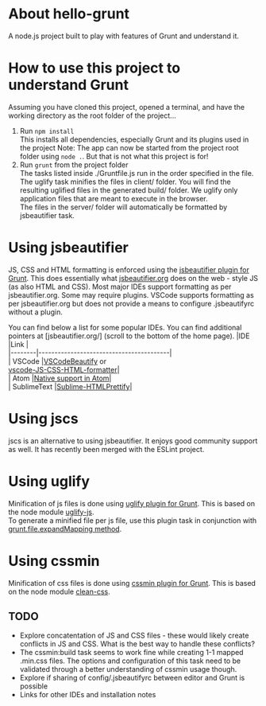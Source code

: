 # About hello-grunt
A node.js project built to play with features of Grunt and understand it.

# How to use this project to understand Grunt
Assuming you have cloned this project, opened a terminal, and have the working directory as the root folder of the project...

  1. Run `npm install`  
     This installs all dependencies, especially Grunt and its plugins used in the project
     Note: The app can now be started from the project root folder using `node .`. But that is not what this project is for!
  2. Run `grunt` from the project folder  
     The tasks listed inside ./Gruntfile.js run in the order specified in the file.  
     The uglify task minifies the files in client/ folder. You will find the resulting uglified files in the generated build/ folder. We uglify only application files that are meant to execute in the browser.  
     The files in the server/ folder will automatically be formatted by jsbeautifier task.

# Using jsbeautifier
JS, CSS and HTML formatting is enforced using the [jsbeautifier plugin for Grunt](https://github.com/vkadam/grunt-jsbeautifier/). This does essentially what [jsbeautifier.org](
[jsbeautifier.org](http://jsbeautifier.org/)) does on the web - style JS (as also HTML and CSS). Most major IDEs support formatting as per jsbeautifier.org. Some may require plugins. VSCode supports formatting as per jsbeautifier.org but does not provide a means to configure .jsbeautifyrc without a plugin.

You can find below a list for some popular IDEs. You can find additional pointers at [jsbeautifier.org/] (scroll to the bottom of the home page).
|IDE     |Link                                     |  
|--------|-----------------------------------------|  
| VSCode |[VSCodeBeautify](https://github.com/HookyQR/VSCodeBeautify) or <br/> [vscode-JS-CSS-HTML-formatter](https://marketplace.visualstudio.com/items?itemName=lonefy.vscode-JS-CSS-HTML-formatter)|  
| Atom |[Native support in Atom](https://github.com/Glavin001/atom-beautify/blob/master/docs/options.md)|  
| SublimeText |[Sublime-HTMLPrettify](https://github.com/victorporof/Sublime-HTMLPrettify)|  

# Using jscs
jscs is an alternative to using jsbeautifier. It enjoys good community support as well. It has recently been merged with the ESLint project.  

# Using uglify
Minification of js files is done using [uglify plugin for Grunt](https://www.npmjs.com/package/grunt-contrib-uglify). This is based on the node module [uglify-js](https://github.com/mishoo/UglifyJS2).  
To generate a minified file per js file, use this plugin task in conjunction with [grunt.file.expandMapping method](http://gruntjs.com/api/grunt.file#grunt.file.expandmapping).

# Using cssmin
Minification of css files is done using [cssmin plugin for Grunt](https://www.npmjs.com/package/grunt-contrib-cssmin). This is based on the node module [clean-css](https://github.com/jakubpawlowicz/clean-css).  

## TODO
  - Explore concatentation of JS and CSS files - these would likely create conflicts in JS and CSS. What is the best way to handle these conflicts?
  - The cssmin:build task seems to work fine while creating 1-1 mapped .min.css files. The options and configuration of this task need to be validated through a better understanding of cssmin usage though.
  - Explore if sharing of config/.jsbeautifyrc between editor and Grunt is possible
  - Links for other IDEs and installation notes